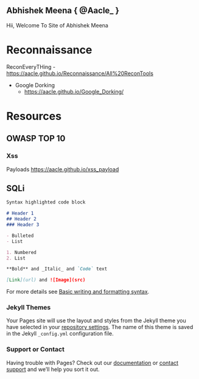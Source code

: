 ## Abhishek Meena { @Aacle_ }

Hii, Welcome To Site of Abhishek Meena

# Reconnaissance
ReconEveryTHing - https://aacle.github.io/Reconnaissance/All%20ReconTools

- Google Dorking
  - https://aacle.github.io/Google_Dorking/


# Resources

## OWASP TOP 10 
### Xss
Payloads https://aacle.github.io/xss_payload

## SQLi


```markdown
Syntax highlighted code block

# Header 1
## Header 2
### Header 3

- Bulleted
- List

1. Numbered
2. List

**Bold** and _Italic_ and `Code` text

[Link](url) and ![Image](src)
```

For more details see [Basic writing and formatting syntax](https://docs.github.com/en/github/writing-on-github/getting-started-with-writing-and-formatting-on-github/basic-writing-and-formatting-syntax).

### Jekyll Themes

Your Pages site will use the layout and styles from the Jekyll theme you have selected in your [repository settings](https://github.com/Aacle/aacle.github.io/settings/pages). The name of this theme is saved in the Jekyll `_config.yml` configuration file.

### Support or Contact

Having trouble with Pages? Check out our [documentation](https://docs.github.com/categories/github-pages-basics/) or [contact support](https://support.github.com/contact) and we’ll help you sort it out.
